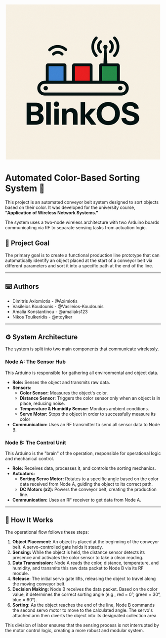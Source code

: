 <p align="center">
  <img src="./images/blinkOS.png" alt="description of image" width="500"/>
</p>

# Automated Color-Based Sorting System 🤖

This project is an automated conveyor belt system designed to sort objects based on their color. It was developed for the university course, **"Application of Wireless Network Systems."**

The system uses a two-node wireless architecture with two Arduino boards communicating via RF to separate sensing tasks from actuation logic.

## 🎯 Project Goal

The primary goal is to create a functional production line prototype that can automatically identify an object placed at the start of a conveyor belt via different parameters and sort it into a specific path at the end of the line.

---
## ⌨️ Authors
* Dimitris Axiomiotis - @Aximiotis
* Vasileios Koudounis - @Vasileios-Koudounis
* Amalia Konstantinou - @amaliaks123
* Nikos Toulkeridis   - @ntoylker

---

## ⚙️ System Architecture

The system is split into two main components that communicate wirelessly.

### Node A: The Sensor Hub
This Arduino is responsible for gathering all environmental and object data.
* **Role:** Senses the object and transmits raw data.
* **Sensors:**
    * **Color Sensor:** Measures the object's color.
    * **Distance Sensor:** Triggers the color sensor only when an object is in place, reducing noise.
    * **Temperature & Humidity Sensor:** Monitors ambient conditions.
    * **Servo Motor:** Stops the object in order to successfully measure its color
* **Communication:** Uses an RF transmitter to send all sensor data to Node B.

### Node B: The Control Unit
This Arduino is the "brain" of the operation, responsible for operational logic and mechanical control.
* **Role:** Receives data, processes it, and controls the sorting mechanics.
* **Actuators:**
    * **Sorting Servo Motor:** Rotates to a specific angle based on the color data received from Node A, guiding the object to its correct path.
    * **DC Motors (x2):** Powers the conveyor belt, creating the production line.
* **Communication:** Uses an RF receiver to get data from Node A.

---

## 🚀 How It Works

The operational flow follows these steps:

1.  **Object Placement:** An object is placed at the beginning of the conveyor belt. A servo-controlled gate holds it steady.
2.  **Sensing:** While the object is held, the distance sensor detects its presence and activates the color sensor to take a clean reading.
3.  **Data Transmission:** Node A reads the color, distance, temperature, and humidity, and transmits this raw data packet to Node B via its RF module.
4.  **Release:** The initial servo gate lifts, releasing the object to travel along the moving conveyor belt.
5.  **Decision Making:** Node B receives the data packet. Based on the color value, it determines the correct sorting angle (e.g., red = 0°, green = 30°, blue = 60°).
6.  **Sorting:** As the object reaches the end of the line, Node B commands the second servo motor to move to the calculated angle. The servo's attached arm then diverts the object into its designated collection area.

This division of labor ensures that the sensing process is not interrupted by the motor control logic, creating a more robust and modular system.
